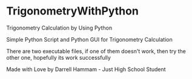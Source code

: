 # TrigonometryWithPython
Trigonometry Calculation by Using Python

Simple Python Script and Python GUI for Trigonometry Calculation

There are two executable files, if one of them doesn't work, then try the other one, hopefully its work successfully

Made with Love by Darrell Hammam - Just High School Student
